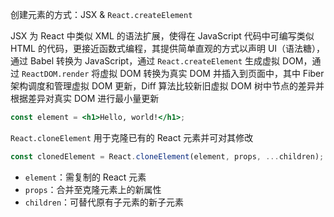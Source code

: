 创建元素的方式：JSX & `React.createElement`

JSX 为 React 中类似 XML 的语法扩展，使得在 JavaScript 代码中可编写类似 HTML 的代码，更接近函数式编程，其提供简单直观的方式以声明 UI（语法糖），通过 Babel 转换为 JavaScript，通过 `React.createElement` 生成虚拟 DOM，通过 `ReactDOM.render` 将虚拟 DOM 转换为真实 DOM 并插入到页面中，其中 Fiber 架构调度和管理虚拟 DOM 更新，Diff 算法比较新旧虚拟 DOM 树中节点的差异并根据差异对真实 DOM 进行最小量更新

```jsx
const element = <h1>Hello, world!</h1>;
```

`React.cloneElement` 用于克隆已有的 React 元素并可对其修改

```js
const clonedElement = React.cloneElement(element, props, ...children);
```

- `element`：需复制的 React 元素
- `props`：合并至克隆元素上的新属性
- `children`：可替代原有子元素的新子元素
